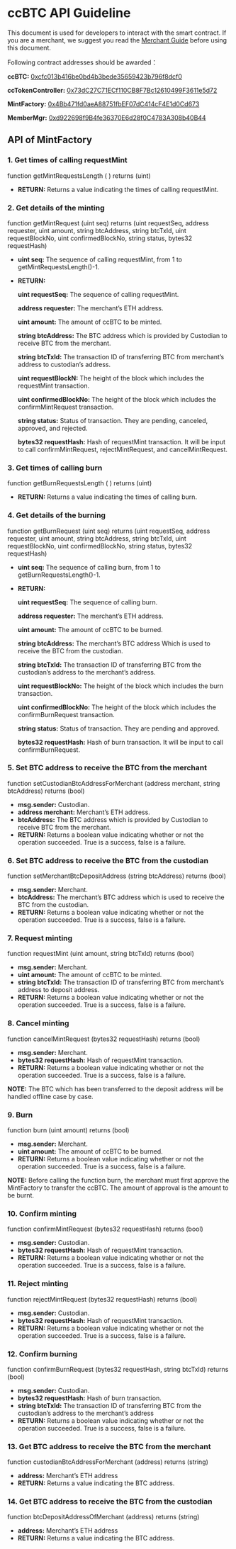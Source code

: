 # ccBTC API Guideline 
This document is used for developers to interact with the smart contract. If you are a merchant, we suggest you read the [Merchant Guide](https://github.com/mtokens/Smart-Contract/blob/main/Merchant%20Guide.md) before using this document. 

Following contract addresses should be awarded：

**ccBTC:** [0xcfc013b416be0bd4b3bede35659423b796f8dcf0](https://etherscan.io/address/0xcfc013b416be0bd4b3bede35659423b796f8dcf0)

**ccTokenController:** [0x73dC27C71ECf110CB8F7Bc12610499F3611e5d72](https://etherscan.io/address/0x73dc27c71ecf110cb8f7bc12610499f3611e5d72)

**MintFactory:** [0x4Bb471fd0aeA88751fbEF07dC414cF4E1d0Cd673](https://etherscan.io/address/0x4bb471fd0aea88751fbef07dc414cf4e1d0cd673)

**MemberMgr:** [0xd922698f9B4fe36370E6d28f0C4783A308b40B44](https://etherscan.io/address/0xd922698f9b4fe36370e6d28f0c4783a308b40b44)

## API of MintFactory 
### 1. Get times of calling requestMint
function getMintRequestsLength ( )   returns (uint)
* **RETURN:** Returns a value indicating the times of calling requestMint. 

### 2. Get details of the minting
function getMintRequest (uint seq)  returns (uint requestSeq, address requester, uint amount, string btcAddress, string btcTxId, uint requestBlockNo, uint confirmedBlockNo, string status, bytes32 requestHash)

* **uint seq:** The sequence of calling requestMint, from 1 to getMintRequestsLength()-1.

* **RETURN:**

  **uint requestSeq:** The sequence of calling requestMint.

  **address requester:** The merchant’s ETH address.

  **uint amount:** The amount of ccBTC to be minted.

  **string btcAddress:** The BTC address which is provided by Custodian to receive BTC from the merchant. 

  **string btcTxId:** The transaction ID of transferring BTC from merchant’s address to custodian’s address.

  **uint requestBlockN:** The height of the block which includes the requestMint transaction.

  **uint confirmedBlockNo:** The height of the block which includes the confirmMintRequest transaction.

  **string status:** Status of transaction. They are pending, canceled, approved, and rejected. 

  **bytes32 requestHash:** Hash of requestMint transaction. It will be input to call  confirmMintRequest, rejectMintRequest, and cancelMintRequest. 

### 3. Get times of calling burn
function getBurnRequestsLength ( )   returns (uint)
* **RETURN:** Returns a value indicating the times of calling burn. 

### 4. Get details of the burning 
function getBurnRequest (uint seq)  returns (uint requestSeq, address requester, uint amount, string btcAddress, string btcTxId, uint requestBlockNo, uint confirmedBlockNo, string status, bytes32 requestHash)
* **uint seq:** The sequence of calling burn, from 1 to getBurnRequestsLength()-1.
* **RETURN:**

  **uint requestSeq:** The sequence of calling burn.
  
  **address requester:** The merchant’s ETH address.
  
  **uint amount:** The amount of ccBTC to be burned.
  
  **string btcAddress:** The merchant’s BTC address Which is used to receive the BTC from the custodian. 
  
  **string btcTxId:** The transaction ID of transferring BTC from the custodian’s address to the merchant’s address.

  **uint requestBlockNo:** The height of the block which includes the burn transaction.

  **uint confirmedBlockNo:** The height of the block which includes the confirmBurnRequest transaction.

  **string  status:** Status of transaction. They are pending and approved. 

  **bytes32 requestHash:** Hash of burn transaction. It will be input to call confirmBurnRequest. 

### 5. Set BTC address to receive the BTC from the merchant
function setCustodianBtcAddressForMerchant (address merchant, string  btcAddress)   returns (bool)
* **msg.sender:** Custodian.
* **address merchant:** Merchant’s ETH address.
* **btcAddress:** The BTC address which is provided by Custodian to receive BTC from the merchant. 
* **RETURN:** Returns a boolean value indicating whether or not the operation succeeded. True is a success, false is a failure.

### 6. Set BTC address to receive the BTC from the custodian
function setMerchantBtcDepositAddress (string btcAddress)    returns (bool)
* **msg.sender:** Merchant.
* **btcAddress:** The merchant’s BTC address which is used to receive the BTC from the custodian.
* **RETURN:** Returns a boolean value indicating whether or not the operation succeeded. True is a success, false is a failure.

### 7. Request minting
function requestMint (uint amount, string btcTxId)    returns (bool)
* **msg.sender:** Merchant.
* **uint amount:** The amount of ccBTC to be minted.
* **string btcTxId:** The transaction ID of transferring BTC from merchant’s address to deposit address.
* **RETURN:** Returns a boolean value indicating whether or not the operation succeeded. True is a success, false is a failure.

### 8. Cancel minting
function cancelMintRequest (bytes32 requestHash)    returns (bool)
* **msg.sender:** Merchant.
* **bytes32 requestHash:** Hash of requestMint transaction.
* **RETURN:** Returns a boolean value indicating whether or not the operation succeeded. True is a success, false is a failure.

**NOTE:** The BTC which has been transferred to the deposit address will be handled offline case by case.

### 9. Burn
function burn (uint amount)    returns (bool)
* **msg.sender:** Merchant.
* **uint amount:** The amount of ccBTC to be burned.
* **RETURN:** Returns a boolean value indicating whether or not the operation succeeded. True is a success, false is a failure.

**NOTE:** Before calling the function burn, the merchant must first approve the MintFactory to transfer the ccBTC. The amount of approval is the amount to be burnt.

### 10. Confirm minting
function confirmMintRequest (bytes32 requestHash)    returns (bool)
* **msg.sender:** Custodian.
* **bytes32 requestHash:** Hash of requestMint transaction.
* **RETURN:** Returns a boolean value indicating whether or not the operation succeeded. True is a success, false is a failure.

### 11. Reject minting
function rejectMintRequest (bytes32 requestHash)    returns (bool)
* **msg.sender:** Custodian.
* **bytes32 requestHash:** Hash of requestMint transaction.
* **RETURN:** Returns a boolean value indicating whether or not the operation succeeded. True is a success, false is a failure.

### 12. Confirm burning
function confirmBurnRequest (bytes32 requestHash, string btcTxId)    returns (bool)
* **msg.sender:** Custodian.
* **bytes32 requestHash:** Hash of burn transaction.
* **string btcTxId:** The transaction ID of transferring BTC from the custodian’s address to the merchant’s address
* **RETURN:** Returns a boolean value indicating whether or not the operation succeeded. True is a success, false is a failure.

### 13. Get BTC address to receive the BTC from the merchant
function custodianBtcAddressForMerchant (address)   returns (string)
* **address:** Merchant’s ETH address
* **RETURN:** Returns a value indicating the BTC address.
 
### 14. Get BTC address to receive the BTC from the custodian
function btcDepositAddressOfMerchant (address)   returns (string)
* **address:** Merchant’s ETH address
* **RETURN:** Returns a value indicating the BTC address.
